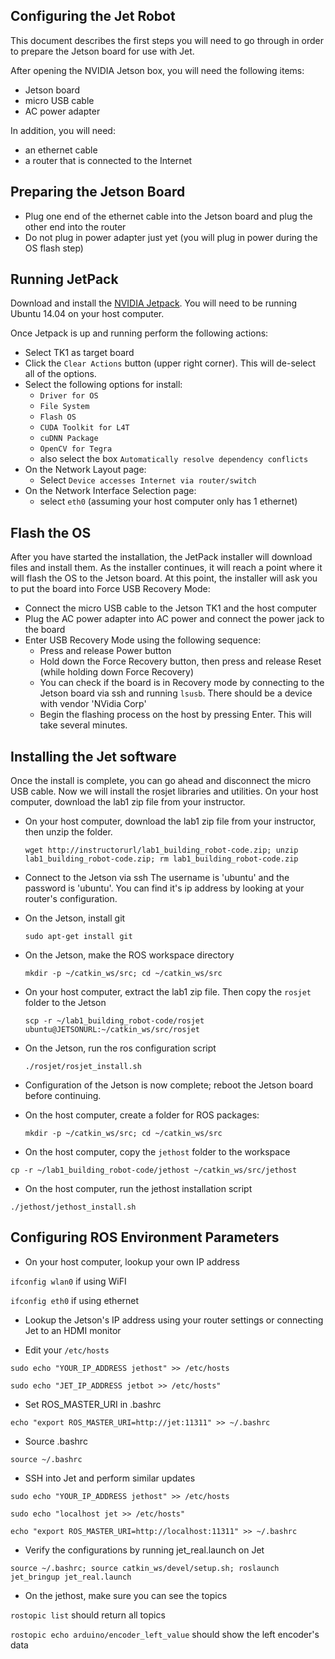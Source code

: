 ## Configuring the Jet Robot

This document describes the first steps you will need to go through in order to prepare
the Jetson board for use with Jet.

After opening the NVIDIA Jetson box, you will need the following items:

* Jetson board
* micro USB cable
* AC power adapter

In addition, you will need:

* an ethernet cable
* a router that is connected to the Internet

## Preparing the Jetson Board

* Plug one end of the ethernet cable into the Jetson board and plug the other end into the router
* Do not plug in power adapter just yet (you will plug in power during the OS flash step)

## Running JetPack

Download and install the [NVIDIA Jetpack](https://developer.nvidia.com/embedded/jetpack).
You will need to be running Ubuntu 14.04 on your host computer.

Once Jetpack is up and running perform the following actions:

* Select TK1 as target board
* Click the `Clear Actions` button (upper right corner).  This will de-select all of the options.
* Select the following options for install:
    - `Driver for OS`
    - `File System`
    - `Flash OS`
    - `CUDA Toolkit for L4T`
    - `cuDNN Package`
    - `OpenCV for Tegra`
    - also select the box `Automatically resolve dependency conflicts`
* On the Network Layout page:
    - Select `Device accesses Internet via router/switch`
* On the Network Interface Selection page:
    - select `eth0` (assuming your host computer only has 1 ethernet)

## Flash the OS

After you have started the installation, the JetPack installer will download files and
install them.  As the installer continues, it will reach a point where it will flash the
OS to the Jetson board.  At this point, the installer will ask you to put the board into
Force USB Recovery Mode:

* Connect the micro USB cable to the Jetson TK1 and the host computer
* Plug the AC power adapter into AC power and connect the power jack to the board
* Enter USB Recovery Mode using the following sequence:
    - Press and release Power button
    - Hold down the Force Recovery button, then press and release Reset (while holding down Force Recovery)
    - You can check if the board is in Recovery mode by connecting to the Jetson board via ssh and running `lsusb`.  There should be a device with vendor 'NVidia Corp'
    - Begin the flashing process on the host by pressing Enter.  This will take several minutes.

## Installing the Jet software

Once the install is complete, you can go ahead and disconnect the micro USB cable.  Now we will install the rosjet libraries and utilities.  On your host computer, download the lab1 zip file from your instructor.

* On your host computer, download the lab1 zip file from your instructor, then unzip the folder.

  `wget http://instructorurl/lab1_building_robot-code.zip; unzip lab1_building_robot-code.zip; rm lab1_building_robot-code.zip`

* Connect to the Jetson via ssh
  The username is 'ubuntu' and the password is 'ubuntu'. You can find it's ip address by looking at your router's configuration.

* On the Jetson, install git

  `sudo apt-get install git`

* On the Jetson, make the ROS workspace directory

  `mkdir -p ~/catkin_ws/src; cd ~/catkin_ws/src`

* On your host computer, extract the lab1 zip file.  Then copy the `rosjet` folder to the Jetson

  `scp -r ~/lab1_building_robot-code/rosjet ubuntu@JETSONURL:~/catkin_ws/src/rosjet`

* On the Jetson, run the ros configuration script

  `./rosjet/rosjet_install.sh`

* Configuration of the Jetson is now complete; reboot the Jetson board before continuing.

* On the host computer, create a folder for ROS packages:

  `mkdir -p ~/catkin_ws/src; cd ~/catkin_ws/src`

 * On the host computer, copy the `jethost` folder to the workspace

  `cp -r ~/lab1_building_robot-code/jethost ~/catkin_ws/src/jethost`

 * On the host computer, run the jethost installation script

  `./jethost/jethost_install.sh`

## Configuring ROS Environment Parameters

 * On your host computer, lookup your own IP address

  `ifconfig wlan0` if using WiFI

  `ifconfig eth0` if using ethernet

 * Lookup the Jetson's IP address using your router settings or connecting Jet to an HDMI monitor

 * Edit your `/etc/hosts`

  `sudo echo "YOUR_IP_ADDRESS jethost" >> /etc/hosts`

  `sudo echo "JET_IP_ADDRESS jetbot >> /etc/hosts"`

 * Set ROS_MASTER_URI in .bashrc

  `echo "export ROS_MASTER_URI=http://jet:11311" >> ~/.bashrc`

 * Source .bashrc

  `source ~/.bashrc`

 * SSH into Jet and perform similar updates

 `sudo echo "YOUR_IP_ADDRESS jethost" >> /etc/hosts`

 `sudo echo "localhost jet >> /etc/hosts"`

 `echo "export ROS_MASTER_URI=http://localhost:11311" >> ~/.bashrc`

 * Verify the configurations by running jet_real.launch on Jet

  `source ~/.bashrc; source catkin_ws/devel/setup.sh; roslaunch jet_bringup jet_real.launch`

 * On the jethost, make sure you can see the topics

  `rostopic list` should return all topics

  `rostopic echo arduino/encoder_left_value` should show the left encoder's data

